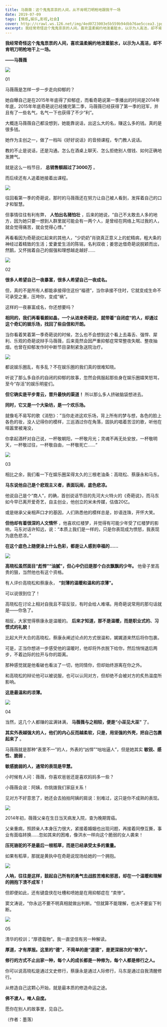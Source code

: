 ```yaml
---
title: 马薇薇：这个鬼鬼祟祟的人间，从不肯明刀明枪地跟我干一场
date: 2019-07-09
tags: [情感,娱乐,影视,社会]
cover: http://crawl.ws.126.net/img/4ed0723003e5b559b94dbb76ae5ccea3.jpg
excerpt: 我经常奇怪这个鬼鬼祟祟的人间，喜欢温柔婉约地泼着脏水，以示为人高洁，却不肯明刀明枪地干上一场。****——马薇薇**![](http://crawl.ws.126.net/img/4ed0723003e5b559b94dbb76
---
```

**我经常奇怪这个鬼鬼祟祟的人间，喜欢温柔婉约地泼着脏水，以示为人高洁，却不肯明刀明枪地干上一场。**

**——马薇薇**

![](http://crawl.ws.126.net/img/4ed0723003e5b559b94dbb76ae5ccea3.jpg)  

01

马薇薇是怎样一步一步走向抑郁的？

她自曝自己是在2015年年底得了抑郁症，而看奇葩说第一季播出的时间是2014年年底，2015年年底奇葩说已经播完第二季，马薇薇已经获得了第一季的冠军，并且有了一些名气，名气一下也获得了不少“利”。

大概连马薇薇自己都没想到，她能靠说话，出这么大的名，赚这么多的钱。真的是很多钱。

她作为主创之一，做了一档叫《好好说话》的音频课程，专门教人说话。

教的不止是说话，还是沟通。怎么在酒桌上聊天、怎么拒绝别人借钱、如何正确地发脾气。

就是这么一档节目， **总销售额超过了3000万** 。

而后续还有人追着她接着出课程。

![](http://crawl.ws.126.net/img/9d6454ebfdddf2cb099683f59570cd14.jpg)  

往回看第一季的奇葩说，那时的马薇薇还在努力让自己被人看到，发挥着自己的口才和智慧。

但事情往往有利有弊， **人怕出名猪怕壮**
，后来的她说，“自己不太敢去人多的地方，因为她只要一想到人群里就可能会有一两个人，是曾经在网络上骂过我的人，就会觉得痛苦，就会觉得心悸。”

再看看因为奇葩说红起来的其他人，“少奶奶”肖骁真正意义上的蛇精病，粗大条的神经过着精致的生活；爱妻爱生活的陈铭，名利双收；姜思达借奇葩说脱颖而出，然鹅，又怀揣着自己的倔强和理想越走越好……

![](http://crawl.ws.126.net/img/09b9d8fb272f862deeccd7d1e7776a25.jpg)  

02

**很多人希望自己一夜暴富，很多人希望自己一夜成名。**

但，真的不是所有人都能承接得住这份“福德”，当你承接不住时，它就变成生命不可承受之重，压垮你，变成“祸”。

这样的一夜暴富成名，你还想要吗？

**相同的，我们再看看颜如晶，一个从进来奇葩说，就带着“自闭症“的人，却通过这个奇幻的娱乐场，找回了些自信和开朗。**

当你看着笑着第一季奇葩说的时候，怎么也不会想到这个看上去毒舌、强悍、犀利、乐观的奇葩说辩手马薇薇，后来竟然会因严重抑郁症常常整夜失眠、整夜抽烟，也曾在抑郁发作时中断节目录制紧急送院治疗。

![](http://crawl.ws.126.net/img/02b200086cbe9589617b7c8bdeb51761.jpg)  

都说娱乐圈乱，有多乱？不在娱乐圈的我们真的很难知晓。

听说了那么多自杀的自闭的抑郁的故事，忽然会佩服起那些身在娱乐圈嬉笑怒骂，至今“存活”的娱乐明星们。

**但它确实是平步青云，晋升最快的渠道！** 所以那么多人挤破脑袋想进去。

**同时，它又是一个大染坊，是一个欢乐场。**

就像毛不易写的歌《消愁》：”当你走进这欢乐场，背上所有的梦与想，各色的脸上各色的妆，没人记得你的模样，三巡酒过你在角落，固执的唱着苦涩的歌，听他在喧嚣里被淹没，

你拿起酒杯对自己说，一杯敬朝阳，一杯敬月光；灵魂不再无处安放，一杯敬明天，一杯敬过往，一杯敬自由，一杯敬死亡……“

![](http://crawl.ws.126.net/img/3d6b0f6fa2c8cf55b28f6b2547bd085c.jpg)  

03

相比之余，我们看一下在娱乐圈呆得太久的三根老油条：高晓松、蔡康永和马东。

**马东说他自己是个悲观主义者，表面玩闹，底色悲凉。**

他说自己是个“商人”，的确，首创说话节目的先河大火特火的《奇葩说》，而马东如今早已离开爱奇艺，自主创业，他创立的米未传媒，估值20亿。

或是继承父亲相声口才的基因，人们熟悉他的模样总是，妙语连珠，开怀大笑。

**但他却有着很深的人文情怀**
，他喜欢红楼梦，并觉得有可能少年受了红楼梦的影响，马东对话许知远，说：“本质上我们是一样的，只是你表现成为愤怒，我表现为底色悲凉。”

**在这个底色上随便涂上什么色彩，都是让人感到幸福的……**

![](http://crawl.ws.126.net/img/e370555e00a63d0af8e8a582ef8ecc08.jpg)  

**高晓松虽然面目“彪悍”“油腻”，但心中仍旧是那个白衣飘飘的少年。** 他骨子里高贵的狠，当然他也有这个资格。

有人评价高晓松和蔡康永， **“刻薄的温暖和温和的凉薄”。**

可以说很到位了！

高晓松在讨论上相对自我且不容反驳，有时会给人难堪。用奇葩说常用的那句话就是——你急了。

相反，大家觉得蔡康永是温暖的。 **后来才知道，那不是温暖，而是职业式的、习惯式的礼貌！**

比起大开大合的高晓松，蔡康永阐述论点的方式很温和，娓娓道来然后将你包裹。

可是，正当你想进一步感受他的温暖时，他却将外衣脱下给你，然后悄悄退后两步，不着边际的拉开与你的距离。

那种感觉就是他看破也看淡了一切，他同情你，但却始终游离在你之外。

和高晓松的辩论他可以被说服，也可以认同对方，但却绝不会被对方的炙热温度所影响。

**这是最温和的凉薄。**

![](http://crawl.ws.126.net/img/18172158f2cab3083311c4d6f5d21bd3.jpg)  

04

当然，这几个人都赚的盆满钵满， **马薇薇与之相较，便是“小巫见大巫”** 了。

**其实外表越强大的人，他们的内心反而越柔软，只是，用坚强的外壳，把自己包裹起来了** 。

马薇薇就是那种“表里不一”的人，外表的“凶悍”“咄咄逼人”，但是她其实 **敏锐、感性、脆弱** 。

**敏感脆弱的人，通常的表现是早慧。**

小时候有人问：薇薇，你喜欢爸爸还是喜欢妈妈多一些？

小薇薇会说：阿姨，你挑拨我们家庭关系！

见对方不好意思了，她还会去拍拍阿姨的肩说：别难过，这只是你不成熟的表现。

![](http://crawl.ws.126.net/img/3429779e98d4709a0c8a154db8d120dc.jpg)  

2014年初，薇薇父亲在生日当天病发入院，查为晚期胃癌。

父亲重病，照顾亲人本身压力很大，紧接着婚姻也出现问题，再接着同僚互撕，事业有面临转换......忽如其来的困难，像洪水一样向这个脆弱的女人袭来！

**压死骆驼的不是最后一根稻草，而是已经承受太多的重量。**

如果有稻草，那就是黄执中在奇葩说现场给她的一个拥抱。

![](http://crawl.ws.126.net/img/dccdd318fc398a8db682ef2b92a36c91.jpg)  

**人呐，往往是这样，鼓起自己所有的勇气去战胜苦难和邪恶，却在一个温暖和理解的拥抱下溃不成军！**

但即便如此，还有键盘侠在吐槽和喷她是在用抑郁症在 “卖惨”。

窦文涛说，“你永远不要不明真相就做出判断。“但就算不能理解，也决不要妄下判断。

![](http://crawl.ws.126.net/img/8e6e9cb3730ada93f61f30caba747f86.jpg)  

05

清华的校训；“厚德载物”。我一直坚信有另一种解读。

**厚道，才有厚报。这里的“德”，不简单的是“道德”，是更深层次的“修为”。**

**修行的方式不止出家一种，每个人的成长都是一种修为，每个人都是修行之人。**

你可以说高晓松是通过文史修行，蔡康永是通过人际修行，马东是通过自我清醒修行。

从修造自己这颗心开始，就是最本质的修造命运之途。

**佛不渡人，唯人自度。**

愿你在别人的故事里，见自己。

（作者：墨落）

